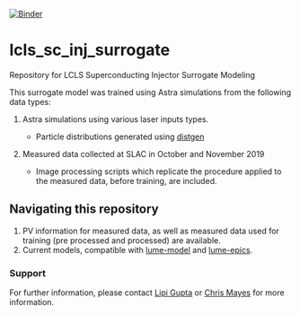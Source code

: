 [![Binder](https://mybinder.org/badge_logo.svg)](https://mybinder.org/v2/gh/jacquelinegarrahan/lcls-sc-inj-surrogate/master?urlpath=/proxy/5006/surrogate_model_client)

# lcls_sc_inj_surrogate
Repository for LCLS Superconducting Injector Surrogate Modeling

This surrogate model was trained using Astra simulations from the following data types:

1. Astra simulations using various laser inputs types.
    * Particle distributions generated using [distgen](https://github.com/ColwynGulliford/distgen)

2. Measured data collected at SLAC in October and November 2019
    * Image processing scripts which replicate the procedure applied to the measured data, before training, are included.

## Navigating this repository

1. PV information for measured data, as well as measured data used for training (pre processed and processed) are available. 
2. Current models, compatible with [lume-model](https://github.com/jacquelinegarrahan/lume-model) and [lume-epics](https://github.com/slaclab/lume-epics). 


### Support

For further information, please contact [Lipi Gupta](lipigupta@uchicago.edu) or [Chris Mayes](cmayes@stanford.edu) for more information.
